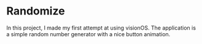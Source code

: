 # Randomize
In this project, I made my first attempt at using visionOS. The application is a simple random number generator with a nice button animation.
